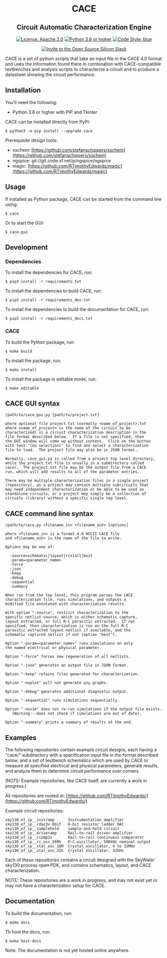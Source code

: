 <h1 align="center">CACE</h1>
<h2 align="center">Circuit Automatic Characterization Engine</h2>
<p align="center">
    <a href="https://opensource.org/licenses/Apache-2.0"><img src="https://img.shields.io/badge/License-Apache%202.0-blue.svg" alt="License: Apache 2.0"/></a>
    <a href="https://www.python.org"><img src="https://img.shields.io/badge/Python-3.8-3776AB.svg?style=flat&logo=python&logoColor=white" alt="Python 3.8 or higher" /></a>
    <a href="https://github.com/grantjenks/blue"><img src="https://img.shields.io/badge/code%20style-blue-blue.svg" alt="Code Style: blue"/></a>
</p>
<p align="center">
    <a href="https://invite.skywater.tools"><img src="https://img.shields.io/badge/Community-Open%20Source%20Silicon%20Slack-ff69b4?logo=slack" alt="Invite to the Open Source Silicon Slack"/></a>
</p>

CACE is a set of python scripts that take an input file in the
CACE 4.0 format and uses the information found there in combination with CACE-compatible testbenches and analysis scripts to characterize a circuit and to produce a datasheet showing the circuit performance.

## Installation

You'll need the following:

- Python 3.8 or higher with PIP and Tkinter

CACE can be installed directly from PyPI:

	$ python3 -m pip install --upgrade cace
Prerequisite design tools:

- xschem:  [https://github.com/stefanschippers/xschem](https://github.com/stefanschippers/xschem)
- ngspice: git://git.code.sf.net/p/ngspice/ngspice
- magic:	 [https://github.com/RTimothyEdwards/magic](https://github.com/RTimothyEdwards/magic)

## Usage

If installed as Python package, CACE can be started from the command line using:

```
$ cace
```

Or to start the GUI:

```
$ cace-gui
```

## Development

### Dependencies

To install the dependencies for CACE, run:

	$ pip3 install -r requirements.txt

To install the dependencies to build CACE, run:

	$ pip3 install -r requirements_dev.txt

To install the dependencies to build the documentation for CACE, run:

	$ pip3 install -r requirements_docs.txt

### CACE

To build the Python package, run:

```
$ make build
```

To install the package, run:

```
$ make install
```

To install the package in editable mode, run:

```
$ make editable
```


## CACE GUI syntax

	/path/to/cace_gui.py [path/to/project.txt]

	where optional file project.txt (normally <name_of_project>.txt
	where <name_of_project> is the name of the circuit to be
	characterized) is a circuit characterization description in the
	file format described below.  If a file is not specified, then
	the GUI window will come up without content.  Click on the button
	with text "(no selection)" to find and select a characterization
	file to load.  The project file may also be in JSON format.

	Normally, cace_gui.py is called from a project top level directory,
	while the project.txt file is usually in a subdirectory called
	cace/.  The project.txt file may be the output file from a CACE
	run, which will add results to all of the parameter entries.

	There may be multiple characterization files in a single project
	(repository), as a project may contain multiple subcircuits that
	may need independent characterization or be able to be used as
	standalone circuits, or a project may simply be a collection of
	circuits (library) without a specific single top level. 

## CACE command line syntax

	/path/to/cace.py <filename_in> <filename_out> [options]

	where <filename_in> is a format 4.0 ASCII CACE file
	and <filename_out> is the name of the file to write.

	Options may be one of:

	  -source=schematic|layout|rcx|all|best
	  -param=<parameter_name>
	  -force
	  -json
	  -keep
	  -debug
	  -sequential
	  -summary

	When run from the top level, this program parses the CACE
	characterization file, runs simulations, and outputs a
	modified file annotated with characterization results.

	With option "-source", restrict characterization to the
	specific netlist source, which is either schematic capture,
	layout extracted, or full R-C parasitic extracted.  If not
	specified, then characterization is run on the full R-C
	parasitic extracted layout netlist if available, and the
	schematic captured netlist if not (option "best").

	Option "-param=<parameter_name>" runs simulations on only
	the named electrical or physical parameter.

	Option "-force" forces new regeneration of all netlists.

	Option "-json" generates an output file in JSON format.

	Option "-keep" retains files generated for characterization.

	Option "-noplot" will not generate any graphs.

	Option "-debug" generates additional diagnostic output.

	Option "-sequential" runs simulations sequentially.

	Option "-nosim" does not re-run simulations if the output file exists.
	   (Warning---does not check if simulations are out of date).

	Option "-summary" prints a summary of results at the end.

## Examples

The following repositories contain example circuit designs, each having a "cace/" subdirectory with a specification input file in the format described below, and a set of testbench schematics which are used by CACE to measure all specified electrical and physical parameters, generate results, and analyze them to determine circuit performance over corners.

(NOTE:  Example repositories, like CACE itself, are currently a work in progress.)

All repositories are rooted at: [https://github.com/RTimothyEdwards/](https://github.com/RTimothyEdwards/).

Example circuit repositories:

	sky130_ef_ip__instramp		Instrumentation amplifier
	sky130_ef_ip__rdac3v_8bit	8-bit resistor ladder DAC
	sky130_ef_ip__samplehold	sample-and-hold circuit
	sky130_ef_ip__driveramp		Rail-to-rail driver amplifier
	sky130_ef_ip__ccomp3v		Rail-to-rail continuous comparator
	sky130_ef_ip__rc_osc_500k	R-C oscillator, 500kHz nominal output
	sky130_ef_ip__xtal_osc_16M	Crystal oscillator, 4 to 15MHz
	sky130_ef_ip__xtal_osc_32k	Crystal oscillator, 32kHz

Each of these repositories contains a circuit designed with the SkyWater sky130 process open PDK, and contains schematics, layout, and CACE characterization.

NOTE:  These repositories are a work in progress, and may not exist yet or may not have a characterization setup for CACE.

## Documentation

To build the documentation, run:

	$ make docs

Th host the docs, run:

	$ make host-docs

Note: The documentation is not yet hosted online anywhere.
